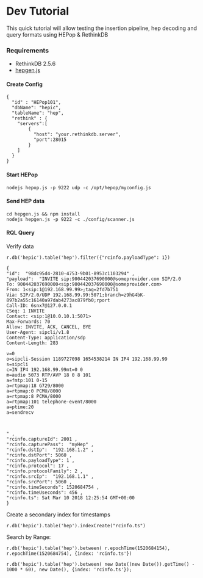 # Dev Tutorial
This quick tutorial will allow testing the insertion pipeline, hep decoding and query formats using HEPop & RethinkDB

### Requirements
* RethinkDB 2.5.6
* [hepgen.js](http://github.com/sipcapture/hepgen.js)

#### Create Config
```
{
  "id" : "HEPop101",
  "dbName": "hepic",
  "tableName": "hep",
  "rethink" : {
	"servers":[
		{
		  "host": "your.rethinkdb.server",
		  "port":28015
		}
	]
  }
}

```

#### Start HEPop

```
nodejs hepop.js -p 9222 udp -c /opt/hepop/myconfig.js 
```

#### Send HEP data
```
cd hepgen.js && npm install
nodejs hepgen.js -p 9222 -c ./config/scanner.js
```

#### RQL Query
Verify data
```
r.db('hepic').table('hep').filter({"rcinfo.payloadType": 1})
```
```
{
"id":  "98dc95d4-2810-4753-9b01-8953c1103294" ,
"payload":  "INVITE sip:900442037690000@someprovider.com SIP/2.0
To: 900442037690000<sip:900442037690000@someprovider.com>
From: 1<sip:1@192.168.99.99>;tag=2fd7b751
Via: SIP/2.0/UDP 192.168.99.99:5071;branch=z9hG4bK-897b2a55c16140a97dab4273ac879fb0;rport
Call-ID: 6snx7@127.0.0.1
CSeq: 1 INVITE
Contact: <sip:1@10.0.10.1:5071>
Max-Forwards: 70
Allow: INVITE, ACK, CANCEL, BYE
User-Agent: sipcli/v1.8
Content-Type: application/sdp
Content-Length: 283

v=0
o=sipcli-Session 1189727098 1654538214 IN IP4 192.168.99.99
s=sipcli
c=IN IP4 192.168.99.99mt=0 0
m=audio 5073 RTP/AVP 18 0 8 101
a=fmtp:101 0-15
a=rtpmap:18 G729/8000
a=rtpmap:0 PCMU/8000
a=rtpmap:8 PCMA/8000
a=rtpmap:101 telephone-event/8000
a=ptime:20
a=sendrecv



" ,
"rcinfo.captureId": 2001 ,
"rcinfo.capturePass":  "myHep" ,
"rcinfo.dstIp":  "192.168.1.2" ,
"rcinfo.dstPort": 5060 ,
"rcinfo.payloadType": 1 ,
"rcinfo.protocol": 17 ,
"rcinfo.protocolFamily": 2 ,
"rcinfo.srcIp":  "192.168.1.1" ,
"rcinfo.srcPort": 5060 ,
"rcinfo.timeSeconds": 1520684754 ,
"rcinfo.timeUseconds": 456 ,
"rcinfo.ts": Sat Mar 10 2018 12:25:54 GMT+00:00
}
```


Create a secondary index for timestamps
```
r.db('hepic').table('hep').indexCreate("rcinfo.ts")
```

Search by Range:
```
r.db('hepic').table('hep').between( r.epochTime(1520684154), r.epochTime(1520684754), {index: 'rcinfo.ts'})
```
```
r.db('hepic').table('hep').between( new Date((new Date()).getTime() - 1000 * 60), new Date(), {index: 'rcinfo.ts'});
```

